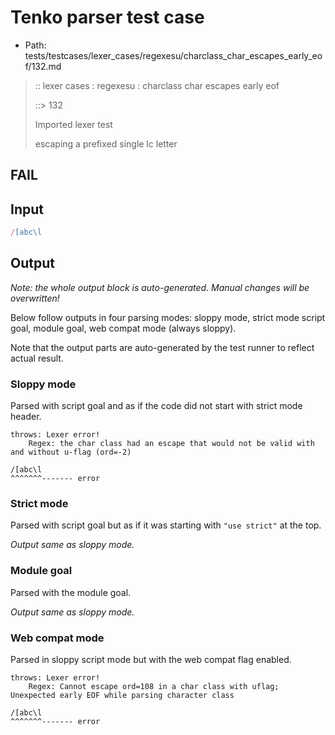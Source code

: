 # Tenko parser test case

- Path: tests/testcases/lexer_cases/regexesu/charclass_char_escapes_early_eof/132.md

> :: lexer cases : regexesu : charclass char escapes early eof
>
> ::> 132
>
> Imported lexer test
>
> escaping a prefixed single lc letter

## FAIL

## Input

`````js
/[abc\l
`````

## Output

_Note: the whole output block is auto-generated. Manual changes will be overwritten!_

Below follow outputs in four parsing modes: sloppy mode, strict mode script goal, module goal, web compat mode (always sloppy).

Note that the output parts are auto-generated by the test runner to reflect actual result.

### Sloppy mode

Parsed with script goal and as if the code did not start with strict mode header.

`````
throws: Lexer error!
    Regex: the char class had an escape that would not be valid with and without u-flag (ord=-2)

/[abc\l
^^^^^^^------- error
`````

### Strict mode

Parsed with script goal but as if it was starting with `"use strict"` at the top.

_Output same as sloppy mode._

### Module goal

Parsed with the module goal.

_Output same as sloppy mode._

### Web compat mode

Parsed in sloppy script mode but with the web compat flag enabled.

`````
throws: Lexer error!
    Regex: Cannot escape ord=108 in a char class with uflag; Unexpected early EOF while parsing character class

/[abc\l
^^^^^^^------- error
`````

